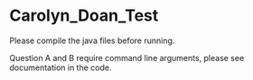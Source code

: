 # Carolyn_Doan_Test


Please compile the java files before running. 

Question A and B require command line arguments, please see documentation in the code. 
